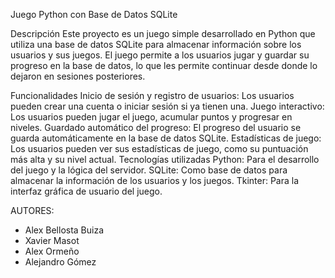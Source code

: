 Juego Python con Base de Datos SQLite

Descripción
Este proyecto es un juego simple desarrollado en Python que utiliza una base de datos SQLite para almacenar información sobre los usuarios y sus juegos. El juego permite a los usuarios jugar y guardar su progreso en la base de datos, lo que les permite continuar desde donde lo dejaron en sesiones posteriores.

Funcionalidades
Inicio de sesión y registro de usuarios: Los usuarios pueden crear una cuenta o iniciar sesión si ya tienen una.
Juego interactivo: Los usuarios pueden jugar el juego, acumular puntos y progresar en niveles.
Guardado automático del progreso: El progreso del usuario se guarda automáticamente en la base de datos SQLite.
Estadísticas de juego: Los usuarios pueden ver sus estadísticas de juego, como su puntuación más alta y su nivel actual.
Tecnologías utilizadas
Python: Para el desarrollo del juego y la lógica del servidor.
SQLite: Como base de datos para almacenar la información de los usuarios y los juegos.
Tkinter: Para la interfaz gráfica de usuario del juego.

AUTORES:
- Alex Bellosta Buiza
- Xavier Masot
- Alex Ormeño
- Alejandro Gómez
